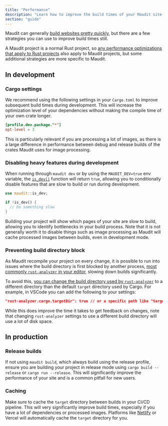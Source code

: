 ```yaml
---
title: "Performance"
description: "Learn how to improve the build times of your Maudit site."
section: "guide"
---
```


Maudit can generally [build websites pretty quickly](https://github.com/bruits/maudit/tree/main/benchmarks), but there are a few strategies you can use to improve build times still.

A Maudit project is a normal Rust project, so [any performance optimizations that apply to Rust projects](https://nnethercote.github.io/perf-book/build-configuration.html#minimizing-compile-times) also apply to Maudit projects, but some additional strategies are more specific to Maudit.

## In development

### Cargo settings

We recommend using the following settings in your `Cargo.toml` to improve subsequent build times during development. This will increase the optimization level of your dependencies without making the compile time of your own crate longer.

```toml
[profile.dev.package."*"]
opt-level = 3
```

This is particularly relevant if you are processing a lot of images, as there is a large difference in performance between debug and release builds of the crates Maudit uses for image processing.

### Disabling heavy features during development

When running through `maudit dev` or by using the `MAUDIT_DEV=true` env variable, the [`is_dev()`](https://docs.rs/maudit/latest/maudit/fn.is_dev.html) function will return `true`, allowing you to conditionally disable features that are slow to build or run during development.

```rs
use maudit::is_dev;

if !is_dev() {
  // Do something slow
}
```

Building your project will show which pages of your site are slow to build, allowing you to identify bottlenecks in your build process. Note that it is not generally worth it to disable things such as image processing as Maudit will cache processed images between builds, even in development mode.

### Preventing build directory block

As Maudit recompile your project on every change, it is possible to run into issues where the build directory is first blocked by another process, [most commonly `rust-analyzer` in your editor](https://github.com/rust-lang/rust-analyzer/issues/4616), slowing down builds significantly.

To avoid this, [you can change the build directory used by `rust-analyzer`](https://rust-analyzer.github.io/book/configuration#cargo.targetDir) to a different directory than the default `target` directory used by Cargo. For example, in VSCode you can add the following to your settings:

```json
"rust-analyzer.cargo.targetDir": true // or a specific path like "target-ra"
```

While this does improve the time it takes to get feedback on changes, note that changing `rust-analyzer` settings to use a different build directory will use a lot of disk space.

## In production

### Release builds

If not using `maudit build`, which always build using the release profile, ensure you are building your project in release mode using `cargo build --release` or `cargo run --release`. This will significantly improve the performance of your site and is a common pitfall for new users.

### Caching

Make sure to cache the `target` directory between builds in your CI/CD pipeline. This will very significantly improve build times, especially if you have a lot of dependencies or processed images. Platforms like [Netlify](https://docs.netlify.com/build/configure-builds/manage-dependencies/#rust) or Vercel will automatically cache the `target` directory for you.
